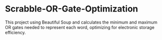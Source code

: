 # Scrabble-OR-Gate-Optimization
This project using Beautiful Soup and calculates the minimum and maximum OR gates needed to represent each word, optimizing for electronic storage efficiency.

